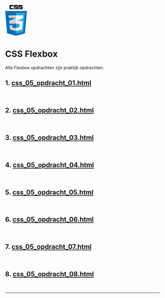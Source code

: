 <img src="../images/css_logo.png" alt="CSS logo" height="100" >

<br>

# CSS Flexbox

Alle Flexbox opdrachten zijn praktijk opdrachten.
<br>

## 1. [css_05_opdracht_01.html](css_05_opdracht_01.html)
<br>

## 2. [css_05_opdracht_02.html](css_05_opdracht_02.html)
<br>

## 3. [css_05_opdracht_03.html](css_05_opdracht_03.html)
<br>

## 4. [css_05_opdracht_04.html](css_05_opdracht_04.html)
<br>

## 5. [css_05_opdracht_05.html](css_05_opdracht_05.html)
<br>

## 6. [css_05_opdracht_06.html](css_05_opdracht_06.html)
<br>

## 7. [css_05_opdracht_07.html](css_05_opdracht_07.html)
<br>

## 8. [css_05_opdracht_08.html](css_05_opdracht_08.html)
<br><hr>